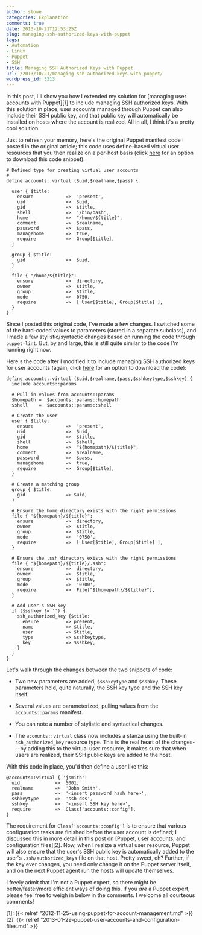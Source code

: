 ```yaml
---
author: slowe
categories: Explanation
comments: true
date: 2013-10-21T12:53:25Z
slug: managing-ssh-authorized-keys-with-puppet
tags:
- Automation
- Linux
- Puppet
- SSH
title: Managing SSH Authorized Keys with Puppet
url: /2013/10/21/managing-ssh-authorized-keys-with-puppet/
wordpress_id: 3313
---
```


In this post, I'll show you how I extended my solution for [managing user accounts with Puppet][1] to include managing SSH authorized keys. With this solution in place, user accounts managed through Puppet can also include their SSH public key, and that public key will automatically be installed on hosts where the account is realized. All in all, I think it's a pretty cool solution.

Just to refresh your memory, here's the original Puppet manifest code I posted in the original article; this code uses define-based virtual user resources that you then realize on a per-host basis (click [here](https://gist.github.com/scottslowe/4050213) for an option to download this code snippet).

```puppet
# Defined type for creating virtual user accounts
#
define accounts::virtual ($uid,$realname,$pass) {

  user { $title:
    ensure            =>  'present',
    uid               =>  $uid,
    gid               =>  $title,
    shell             =>  '/bin/bash',
    home              =>  "/home/${title}",
    comment           =>  $realname,
    password          =>  $pass,
    managehome        =>  true,
    require           =>  Group[$title],
  }

  group { $title:
    gid               =>  $uid,
  }

  file { "/home/${title}":
    ensure            =>  directory,
    owner             =>  $title,
    group             =>  $title,
    mode              =>  0750,
    require           =>  [ User[$title], Group[$title] ],
  }
}
```

Since I posted this original code, I've made a few changes. I switched some of the hard-coded values to parameters (stored in a separate subclass), and I made a few stylistic/syntactic changes based on running the code through `puppet-lint`. But, by and large, this is still quite similar to the code I'm running right now.

Here's the code after I modified it to include managing SSH authorized keys for user accounts (again, click [here](https://gist.github.com/scottslowe/7064759) for an option to download the code):

```puppet
define accounts::virtual ($uid,$realname,$pass,$sshkeytype,$sshkey) {
  include accounts::params

  # Pull in values from accounts::params
  $homepath =  $accounts::params::homepath
  $shell    =  $accounts::params::shell

  # Create the user
  user { $title:
    ensure            =>  'present',
    uid               =>  $uid,
    gid               =>  $title,
    shell             =>  $shell,
    home              =>  "${homepath}/${title}",
    comment           =>  $realname,
    password          =>  $pass,
    managehome        =>  true,
    require           =>  Group[$title],
  }

  # Create a matching group
  group { $title:
    gid               => $uid,
  }

  # Ensure the home directory exists with the right permissions
  file { "${homepath}/${title}":
    ensure            =>  directory,
    owner             =>  $title,
    group             =>  $title,
    mode              =>  '0750',
    require           =>  [ User[$title], Group[$title] ],
  }

  # Ensure the .ssh directory exists with the right permissions
  file { "${homepath}/${title}/.ssh":
    ensure            =>  directory,
    owner             =>  $title,
    group             =>  $title,
    mode              =>  '0700',
    require           =>  File["${homepath}/${title}"],
  }

  # Add user's SSH key
  if ($sshkey != '') {
    ssh_authorized_key {$title:
      ensure          => present,
      name            => $title,
      user            => $title,
      type            => $sshkeytype,
      key             => $sshkey,
    }
  }
}
```

Let's walk through the changes between the two snippets of code:

* Two new parameters are added, `$sshkeytype` and `$sshkey`. These parameters hold, quite naturally, the SSH key type and the SSH key itself.

* Several values are parameterized, pulling values from the `accounts::params` manifest.

* You can note a number of stylistic and syntactical changes.

* The `accounts::virtual` class now includes a stanza using the built-in `ssh_authorized_key` resource type. This is the real heart of the changes---by adding this to the virtual user resource, it makes sure that when users are realized, their SSH public keys are added to the host.

With this code in place, you'd then define a user like this:

```puppet
@accounts::virtual { 'jsmith':
  uid             =>  5001,
  realname        =>  'John Smith',
  pass            =>  '<insert password hash here>',
  sshkeytype      =>  'ssh-dss',
  sshkey          =>  '<insert SSH key here>',
  require         =>  Class['accounts::config'],
}
```

The requirement for `Class['accounts::config']` is to ensure that various configuration tasks are finished before the user account is defined; I discussed this in more detail in this post on [Puppet, user accounts, and configuration files][2]. Now, when I realize a virtual user resource, Puppet will also ensure that the user's SSH public key is automatically added to the user's `.ssh/authorized_keys` file on that host. Pretty sweet, eh? Further, if the key ever changes, you need only change it on the Puppet server itself, and on the next Puppet agent run the hosts will update themselves.

I freely admit that I'm not a Puppet expert, so there might be better/faster/more efficient ways of doing this. If you _are_ a Puppet expert, please feel free to weigh in below in the comments. I welcome all courteous comments!

[1]: {{< relref "2012-11-25-using-puppet-for-account-management.md" >}}
[2]: {{< relref "2013-01-29-puppet-user-accounts-and-configuration-files.md" >}}
